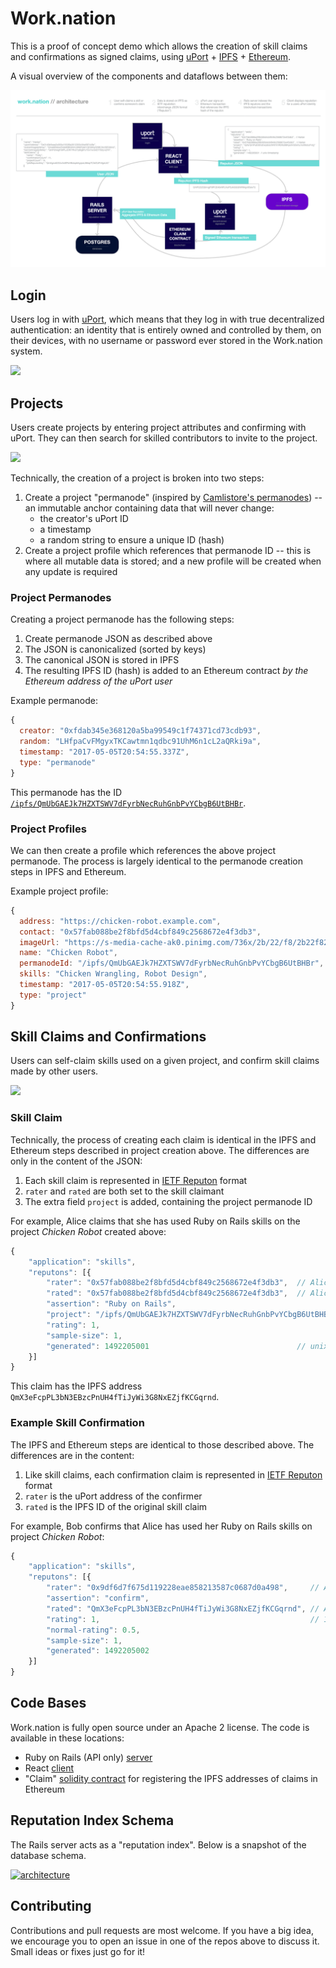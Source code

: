 # Work.nation

This is a proof of concept demo which allows the creation of skill claims and confirmations as signed claims, using [uPort](https://www.uport.me) + [IPFS](https://ipfs.io) + [Ethereum](https://ethereum.org).

A visual overview of the components and dataflows between them:

[![architecture](images/architecture.png "Work.nation architecture")](https://cdn.rawgit.com/worknation/work.nation/e6be095be0c1c92efadb2617238c2ac8351b6011/images/architecture.png)

## Login

Users log in with [uPort](https://www.uport.me), which means that they log in with true decentralized authentication: an identity that is entirely owned and controlled by them, on their devices, with no username or password ever stored in the Work.nation system.

[![](https://cdn.rawgit.com/worknation/work.nation/e6be095be0c1c92efadb2617238c2ac8351b6011/images/login.png)](https://cdn.rawgit.com/worknation/work.nation/e6be095be0c1c92efadb2617238c2ac8351b6011/images/login.png)

## Projects

Users create projects by entering project attributes and confirming with uPort. They can then search for skilled contributors to invite to the project.

[![](https://cdn.rawgit.com/worknation/work.nation/e6be095be0c1c92efadb2617238c2ac8351b6011/images/projects.png)](https://cdn.rawgit.com/worknation/work.nation/e6be095be0c1c92efadb2617238c2ac8351b6011/images/projects.png)

Technically, the creation of a project is broken into two steps:

1. Create a project "permanode" (inspired by [Camlistore's permanodes](https://camlistore.org/doc/schema/permanode)) -- an immutable anchor containing data that will never change:
      - the creator's uPort ID
      - a timestamp
      - a random string to ensure a unique ID (hash)
1. Create a project profile which references that permanode ID -- this is where all mutable data is stored; and a new profile will be created when any update is required

### Project Permanodes

Creating a project permanode has the following steps:

1. Create permanode JSON as described above
1. The JSON is canonicalized (sorted by keys)
1. The canonical JSON is stored in IPFS
1. The resulting IPFS ID (hash) is added to an Ethereum contract _by the Ethereum address of the uPort user_

Example permanode:

```js
{
  creator: "0xfdab345e368120a5ba99549c1f74371cd73cdb93",
  random: "LHfpaCvFMgyxTKCawtmn1qdbc91UhM6n1cL2aQRki9a",
  timestamp: "2017-05-05T20:54:55.337Z",
  type: "permanode"
}
```

This permanode has the ID [`/ipfs/QmUbGAEJk7HZXTSWV7dFyrbNecRuhGnbPvYCbgB6UtBHBr`](https://ipfs.io/ipfs/QmUbGAEJk7HZXTSWV7dFyrbNecRuhGnbPvYCbgB6UtBHBr).

### Project Profiles

We can then create a profile which references the above project permanode.  The process is largely identical to the permanode creation steps in IPFS and Ethereum.

Example project profile:

```js
{
  address: "https://chicken-robot.example.com",
  contact: "0x57fab088be2f8bfd5d4cbf849c2568672e4f3db3",                // uport id of project contact
  imageUrl: "https://s-media-cache-ak0.pinimg.com/736x/2b/22/f8/2b22f82e7843d732c5def05055529c55.jpg",
  name: "Chicken Robot",
  permanodeId: "/ipfs/QmUbGAEJk7HZXTSWV7dFyrbNecRuhGnbPvYCbgB6UtBHBr",  // project permanode
  skills: "Chicken Wrangling, Robot Design",
  timestamp: "2017-05-05T20:54:55.918Z",
  type: "project"
}
```

<!-- This project profile has the ID [`/ipfs/QmXSgeC1zc95a1bTLkdBCjDXSah8S4MWVB59hupAvXbVtp`](https://ipfs.io/ipfs/QmXSgeC1zc95a1bTLkdBCjDXSah8S4MWVB59hupAvXbVtp). -->

## Skill Claims and Confirmations

Users can self-claim skills used on a given project, and confirm skill claims made by other users.

[![](https://cdn.rawgit.com/worknation/work.nation/e6be095be0c1c92efadb2617238c2ac8351b6011/images/claims.png)](https://cdn.rawgit.com/worknation/work.nation/e6be095be0c1c92efadb2617238c2ac8351b6011/images/claims.png)

### Skill Claim

Technically, the process of creating each claim is identical in the IPFS and Ethereum steps described in project creation above. The differences are only in the content of the JSON:

1. Each skill claim is represented in [IETF Reputon](https://tools.ietf.org/html/rfc7071) format
1. `rater` and `rated` are both set to the skill claimant
1. The extra field `project` is added, containing the project permanode ID

For example, Alice claims that she has used Ruby on Rails skills on the project _Chicken Robot_ created above:

```js
{
    "application": "skills",
    "reputons": [{
        "rater": "0x57fab088be2f8bfd5d4cbf849c2568672e4f3db3",  // Alice
        "rated": "0x57fab088be2f8bfd5d4cbf849c2568672e4f3db3",  // Alice
        "assertion": "Ruby on Rails",
        "project": "/ipfs/QmUbGAEJk7HZXTSWV7dFyrbNecRuhGnbPvYCbgB6UtBHBr"
        "rating": 1,
        "sample-size": 1,
        "generated": 1492205001                                 // unix timestamp
    }]
}
```

This claim has the IPFS address `QmX3eFcpPL3bN3EBzcPnUH4fTiJyWi3G8NxEZjfKCGqrnd`.

### Example Skill Confirmation

The IPFS and Ethereum steps are identical to those described above. The differences are in the content:

1. Like skill claims, each confirmation claim is represented in [IETF Reputon](https://tools.ietf.org/html/rfc7071) format
1. `rater` is the uPort address of the confirmer
1. `rated` is the IPFS ID of the original skill claim

For example, Bob confirms that Alice has used her Ruby on Rails skills on project _Chicken Robot_:

```js
{
    "application": "skills",
    "reputons": [{
        "rater": "0x9df6d7f675d119228eae858213587c0687d0a498",     // Alice
        "assertion": "confirm",
        "rated": "QmX3eFcpPL3bN3EBzcPnUH4fTiJyWi3G8NxEZjfKCGqrnd", // Alice's signed claim of ROR skills
        "rating": 1,                                               // 1 = master, 0.5 = confirm
        "normal-rating": 0.5,
        "sample-size": 1,
        "generated": 1492205002
    }]
}
```

## Code Bases

Work.nation is fully open source under an Apache 2 license.  The code is available in these locations:

- Ruby on Rails (API only) [server](https://github.com/worknation/server.work.nation)
- React [client](https://github.com/worknation/client.work.nation)
- "Claim" [solidity contract](https://github.com/worknation/work.nation/blob/master/Claim.sol) for registering the IPFS addresses of claims in Ethereum

## Reputation Index Schema

The Rails server acts as a "reputation index".  Below is a snapshot of the database schema.

[![architecture](https://cdn.rawgit.com/worknation/work.nation/e6be095be0c1c92efadb2617238c2ac8351b6011/images/diagram.work.nation.png "Work.nation schema")](https://cdn.rawgit.com/worknation/work.nation/e6be095be0c1c92efadb2617238c2ac8351b6011/images/diagram.work.nation.png)

## Contributing

Contributions and pull requests are most welcome.  If you have a big idea, we encourage you to open an issue in one of the repos above to discuss it.  Small ideas or fixes just go for it!
